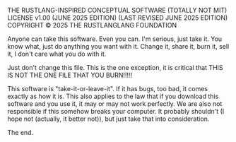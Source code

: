 THE RUSTLANG-INSPIRED CONCEPTUAL SOFTWARE (TOTALLY NOT MIT) LICENSE v1.00 (JUNE 2025 EDITION)
(LAST REVISED JUNE 2025 EDITION)
COPYRIGHT &copy; 2025 THE RUSTLANGLANG FOUNDATION

Anyone can take this software. Even you can. I'm serious, just take it.
You know what, just do anything you want with it. Change it, share it, burn it, sell it, I don't care what you do with it.

Just don't change this file. This is the one exception, it is critical that THIS IS NOT THE ONE FILE THAT YOU BURN!!!!!

This software is "take-it-or-leave-it". If it has bugs, too bad, it comes exactly as how it is.
This also applies to the law that if you download this software and you use it, it may or may not work perfectly.
We are also not responsible if this somehow breaks your computer. It probably shouldn't (I hope not (actually, it better not)), but just take that into consideration.

The end.
